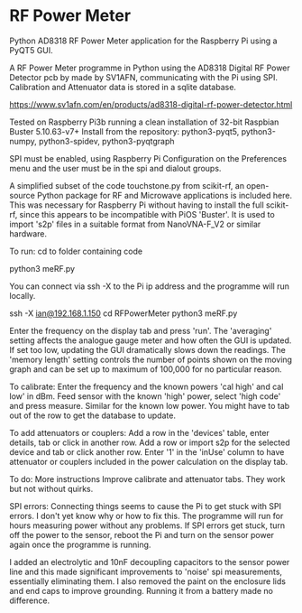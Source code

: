 # RF Power Meter

Python AD8318 RF Power Meter application for the Raspberry Pi using a PyQT5 GUI.

A RF Power Meter programme in Python using the AD8318 Digital RF Power Detector pcb by made by SV1AFN, communicating with the Pi using SPI.
Calibration and Attenuator data is stored in a sqlite database.

https://www.sv1afn.com/en/products/ad8318-digital-rf-power-detector.html

Tested on Raspberry Pi3b running a clean installation of 32-bit Raspbian Buster 5.10.63-v7+
Install from the repository: python3-pyqt5, python3-numpy, python3-spidev, python3-pyqtgraph

SPI must be enabled, using Raspberry Pi Configuration on the Preferences menu and the user must be in the spi and dialout groups.

A simplified subset of the code touchstone.py from scikit-rf, an open-source Python package for RF and Microwave applications is included here.  This was necessary for Raspberry Pi without having to install the full scikit-rf, since this appears to be incompatible with PiOS 'Buster'.  It is used to import 's2p' files in a suitable format from NanoVNA-F_V2 or similar hardware.

To run:
cd to folder containing code

python3 meRF.py

You can connect via ssh -X to the Pi ip address and the programme will run locally.

ssh -X ian@192.168.1.150
<enter password>
cd RFPowerMeter
python3 meRF.py

Enter the frequency on the display tab and press 'run'.
The 'averaging' setting affects the analogue gauge meter and how often the GUI is updated.  If set too low, updating the GUI dramatically slows down the readings.
The 'memory length' setting controls the number of points shown on the moving graph and can be set up to maximum of 100,000 for no particular reason.

To calibrate:
Enter the frequency and the known powers 'cal high' and cal low' in dBm.  Feed sensor with the known 'high' power, select 'high code' and press measure.  Similar for the known low power.
You might have to tab out of the row to get the database to update.

To add attenuators or couplers:
Add a row in the 'devices' table, enter details, tab or click in another row.
Add a row or import s2p for the selected device and tab or click another row.
Enter '1' in the 'inUse' column to have attenuator or couplers included in the power calculation on the display tab.

To do:
More instructions
Improve calibrate and attenuator tabs.  They work but not without quirks.

SPI errors:
Connecting things seems to cause the Pi to get stuck with SPI errors.  I don't yet know why or how to fix this.  The programme will run for hours measuring power without any problems.  If SPI errors get stuck, turn off the power to the sensor, reboot the Pi and turn on the sensor power again once the programme is running.

I added an electrolytic and 10nF decoupling capacitors to the sensor power line and this made significant improvements to 'noise' spi measurements, essentially eliminating them.  I also removed the paint on the enclosure lids and end caps to improve grounding.  Running it from a battery made no difference.
